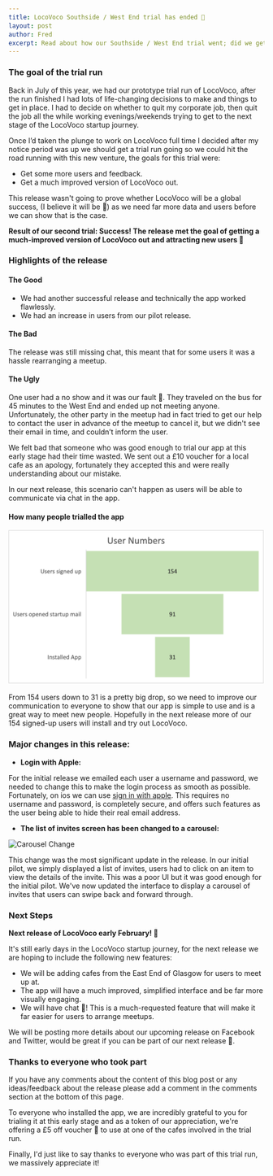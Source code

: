 ```yaml
---
title: LocoVoco Southside / West End trial has ended 🏁
layout: post
author: Fred
excerpt: Read about how our Southside / West End trial went; did we get thousands of paying users and millions of meet ups? 🙏🏽. 
---
```


### The goal of the trial run

Back in July of this year, we had our prototype trial run of LocoVoco, after the run finished I had lots of life-changing decisions to make and things to get in place. I had to decide on whether to quit my corporate job, then quit the job all the while working evenings/weekends trying to get to the next stage of the LocoVoco startup journey.

Once I’d taken the plunge to work on LocoVoco full time I decided after my notice period was up we should get a trial run going so we could hit the road running with this new venture, the goals for this trial were:

* Get some more users and feedback.
* Get a much improved version of LocoVoco out.

This release wasn't going to prove whether LocoVoco will be a global success, (I believe it will be 🙏) as we need far more data and users before we can show that is the case. 

**Result of our second trial: Success! The release met the goal of getting a much-improved version of LocoVoco out and attracting new users 💃**

### Highlights of the release

#### The Good

* We had another successful release and technically the app worked flawlessly.
* We had an increase in users from our pilot release.

#### The Bad

The release was still missing chat, this meant that for some users it was a hassle rearranging a meetup.

#### The Ugly

One user had a no show and it was our fault 😬. They traveled on the bus for 45 minutes to the West End and ended up not meeting anyone. Unfortunately, the other party in the meetup had in fact tried to get our help to contact the user in advance of the meetup to cancel it, but we didn't see their email in time, and couldn’t inform the user.

We felt bad that someone who was good enough to trial our app at this early stage had their time wasted. We sent out a £10 voucher for a local cafe as an apology, fortunately they accepted this and were really understanding about our mistake.

In our next release, this scenario can't happen as users will be able to communicate via chat in the app.

#### How many people trialled the app

<img src="/resources/post/2021-12-06-trial2/ChartFunnel.png" class="blog-img" alt="Conversion Funnel" style="width:600px;"/>

From 154 users down to 31 is a pretty big drop, so we need to improve our communication to everyone to show that our app is simple to use and is a great way to meet new people. Hopefully in the next release more of our 154 signed-up users will install and try out LocoVoco.

### Major changes in this release:

* **Login with Apple:**

For the initial release we emailed each user a username and password, we needed to change this to make the login process as smooth as possible. Fortunately, on ios we can use [sign in with apple](https://support.apple.com/en-gb/HT210318). This requires no username and password, is completely secure, and offers such features as the user being able to hide their real email address.

* **The list of invites screen has been changed to a carousel:**

<img src="/resources/post/2021-12-06-trial2/CarouselChange.gif" class="blog-img" alt="Carousel Change" style="width:400px;"/>

This change was the most significant update in the release. In our initial pilot, we simply displayed a list of invites, users had to click on an item to view the details of the invite. This was a poor UI but it was good enough for the initial pilot. We've now updated the interface to display a carousel of invites that users can swipe back and forward through.

### Next Steps

**Next release of LocoVoco early February! 🚀**

It's still early days in the LocoVoco startup journey, for the next release we are hoping to include the following new features:

* We will be adding cafes from the East End of Glasgow for users to meet up at.
* The app will have a much improved, simplified interface and be far more visually engaging.
* We will have chat 🎉! This is a much-requested feature that will make it far easier for users to arrange meetups.

We will be posting more details about our upcoming release on Facebook and Twitter, would be great if you can be part of our next release 🙏.

### Thanks to everyone who took part

If you have any comments about the content of this blog post or any ideas/feedback about the release please add a comment in the comments section at the bottom of this page.

To everyone who installed the app, we are incredibly grateful to you for trialing it at this early stage and as a token of our appreciation, we're offering a £5 off voucher 🎁 to use at one of the cafes involved in the trial run.

Finally, I'd just like to say thanks to everyone who was part of this trial run, we massively appreciate it!
